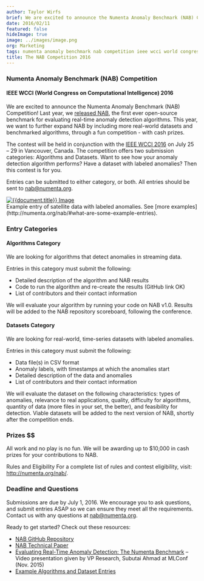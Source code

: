 ```yaml
---
author: Taylor Wirfs
brief: We are excited to announce the Numenta Anomaly Benchmark (NAB) Competition! Last year, we released NAB, the first ever open-source benchmark for evaluating real-time anomaly detection algorithms. This year, we want to further expand NAB
date: 2016/02/11
featured: false
hideImage: true
image: ../images/image.png
org: Marketing
tags: numenta anomaly benchmark nab competition ieee wcci world congress computational intelligence 2016
title: The NAB Competition 2016
---
```


### Numenta Anomaly Benchmark (NAB) Competition

#### IEEE WCCI (World Congress on Computational Intelligence) 2016

We are excited to announce the Numenta Anomaly Benchmark (NAB) Competition! Last
year, we [released NAB](/press/numenta-anomaly-benchmark-nab-evaluates-anomaly-detection-techniques.html),
the first ever open-source benchmark for evaluating real-time anomaly detection
algorithms. This year, we want to further expand NAB by including more
real-world datasets and benchmarked algorithms, through a fun competition - with
cash prizes.

The contest will be held in conjunction with the
[IEEE WCCI 2016](http://www.wcci2016.org/programs.php?id=home) on July 25 – 29
in Vancouver, Canada. The competition offers two submission categories:
Algorithms and Datasets. Want to see how your anomaly detection algorithm
performs? Have a dataset with labeled anomalies? Then this contest is for you.

Entries can be submitted to either category, or both. All entries should be sent
to [nab@numenta.org](mailto:nab@numenta.org).

<t render="hbs">
  <a href="http://numenta.org/nab/#what-are-some-example-entries">
    <img src="{{document.image}}" class="center-block img-responsive media-border" alt="{{document.title}} Image" />
  </a>
</t>
<div class="caption">
  Example entry of satellite data with labeled anomalies. See
  [more examples](http://numenta.org/nab/#what-are-some-example-entries).
</div>


### Entry Categories

#### Algorithms Category

We are looking for algorithms that detect anomalies in streaming data.

Entries in this category must submit the following:

* Detailed description of the algorithm and NAB results
* Code to run the algorithm and re-create the results (GitHub link OK)
* List of contributors and their contact information

We will evaluate your algorithm by running your code on NAB v1.0. Results will
be added to the NAB repository scoreboard, following the conference.

#### Datasets Category

We are looking for real-world, time-series datasets with labeled anomalies.

Entries in this category must submit the following:

* Data file(s) in CSV format
* Anomaly labels, with timestamps at which the anomalies start
* Detailed description of the data and anomalies
* List of contributors and their contact information

We will evaluate the dataset on the following characteristics: types of
anomalies, relevance to real applications, quality, difficulty for algorithms,
quantity of data (more files in your set, the better), and feasibility for
detection. Viable datasets will be added to the next version of NAB, shortly
after the competition ends.


### Prizes $$

All work and no play is no fun. We will be awarding up to $10,000 in cash prizes
for your contributions to NAB.

Rules and Eligibility For a complete list of rules and contest eligibility,
visit: http://numenta.org/nab/.


### Deadline and Questions

Submissions are due by July 1, 2016. We encourage you to ask questions, and
submit entries ASAP so we can ensure they meet all the requirements. Contact us
with any questions at [nab@numenta.org](mailto:nab@numenta.org).

Ready to get started? Check out these resources:

* [NAB GitHub Repository](https://github.com/numenta/NAB)
* [NAB Technical Paper](http://arxiv.org/abs/1510.03336)
* [Evaluating Real-Time Anomaly Detection: The Numenta Benchmark](https://www.youtube.com/watch?v=SxtsCrTHz-4)
  – Video presentation given by VP Research, Subutai Ahmad at MLConf (Nov. 2015)
* [Example Algorithms and Dataset Entries](http://numenta.org/nab/#what-are-some-example-entries)
